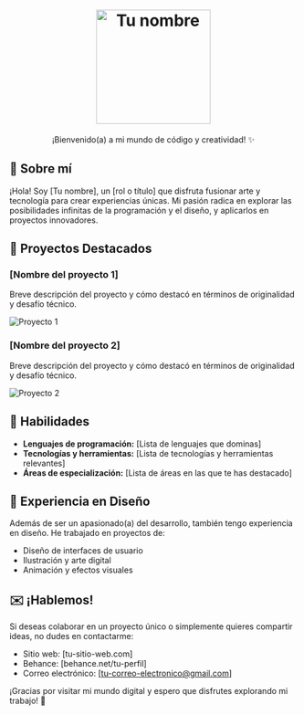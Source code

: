 <h1 align="center">
  <img src="C:\Users\Windows\Desktop\Robótica\logAniram2-removebg-preview.png" alt="Tu nombre" width="200px">
</h1>

<p align="center">
  ¡Bienvenido(a) a mi mundo de código y creatividad! ✨
</p>

## 🌟 Sobre mí

¡Hola! Soy [Tu nombre], un [rol o título] que disfruta fusionar arte y tecnología para crear experiencias únicas. Mi pasión radica en explorar las posibilidades infinitas de la programación y el diseño, y aplicarlos en proyectos innovadores.

## 💼 Proyectos Destacados

### [Nombre del proyecto 1]

Breve descripción del proyecto y cómo destacó en términos de originalidad y desafío técnico.

![Proyecto 1](ruta-a-la-imagen-o-gif-del-proyecto.gif)

### [Nombre del proyecto 2]

Breve descripción del proyecto y cómo destacó en términos de originalidad y desafío técnico.

![Proyecto 2](ruta-a-la-imagen-o-gif-del-proyecto.gif)

## 🚀 Habilidades

- **Lenguajes de programación:** [Lista de lenguajes que dominas]
- **Tecnologías y herramientas:** [Lista de tecnologías y herramientas relevantes]
- **Áreas de especialización:** [Lista de áreas en las que te has destacado]

## 🎨 Experiencia en Diseño

Además de ser un apasionado(a) del desarrollo, también tengo experiencia en diseño. He trabajado en proyectos de:

- Diseño de interfaces de usuario
- Ilustración y arte digital
- Animación y efectos visuales

## ✉️ ¡Hablemos!

Si deseas colaborar en un proyecto único o simplemente quieres compartir ideas, no dudes en contactarme:

- Sitio web: [tu-sitio-web.com]
- Behance: [behance.net/tu-perfil]
- Correo electrónico: [tu-correo-electronico@gmail.com]

¡Gracias por visitar mi mundo digital y espero que disfrutes explorando mi trabajo! 🎉
